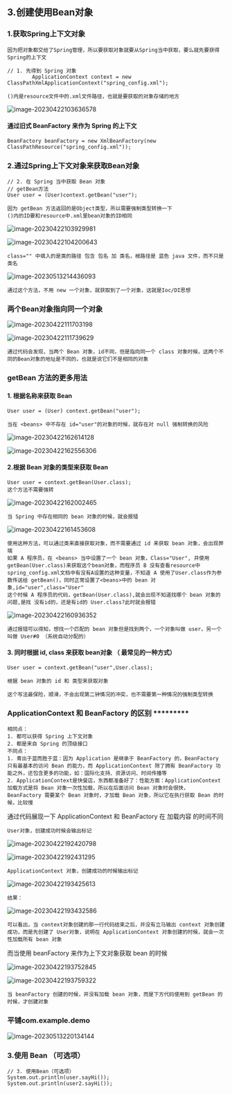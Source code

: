 ## 3.创建使用Bean对象

### 1.获取Spring上下文对象

```
因为把对象都交给了Spring管理，所以要获取对象就要从Spring当中获取，要么就先要获得Spring的上下文
```

```
// 1. 先得到 Spring 对象
        ApplicationContext context = new ClassPathXmlApplicationContext("spring_config.xml");
```

```
()内是resource文件中的.xml文件路径，也就是要获取的对象存储的地方
```

![image-20230422103636578](C:\Users\方锐\AppData\Roaming\Typora\typora-user-images\image-20230422103636578.png)

#### 通过旧式  BeanFactory 来作为 Spring 的上下文

```
BeanFactory beanFactory = new XmlBeanFactory(new ClassPathResource("spring_config.xml"));
```



### 2.通过Spring上下文对象来获取Bean对象

```
// 2. 在 Spring 当中获取 Bean 对象
// getBean方法
User user = (User)context.getBean("user");
```

```
因为 getBean 方法返回的是Object类型，所以需要强制类型转换一下
()内的ID要和resource中.xml里bean对象的ID相同
```

![image-20230422103929981](C:\Users\方锐\AppData\Roaming\Typora\typora-user-images\image-20230422103929981.png)

<img src="C:\Users\方锐\AppData\Roaming\Typora\typora-user-images\image-20230422104200643.png" alt="image-20230422104200643"  />

```
class="" 中填入的是类的路径 包含 包名 加 类名，根路径是 蓝色 java 文件，而不只是类名
```

![image-20230513214436093](C:\Users\方锐\AppData\Roaming\Typora\typora-user-images\image-20230513214436093.png)

```
通过这个方法，不用 new 一个对象，就获取到了一个对象，这就是Ioc/DI思想
```

### 两个Bean对象指向同一个对象

![image-20230422111703198](C:\Users\方锐\AppData\Roaming\Typora\typora-user-images\image-20230422111703198.png)

![image-20230422111739629](C:\Users\方锐\AppData\Roaming\Typora\typora-user-images\image-20230422111739629.png)

```
通过代码会发现，当两个 Bean 对象，id不同，但是指向同一个 class 对象时候，这两个不同的Bean对象的地址是不同的，也就是说它们不是相同的对象
```

### getBean 方法的更多用法

#### 1. 根据名称来获取 Bean

```
User user = (User) context.getBean("user");
```

```
当在 <beans> 中不存在 id="user"的对象的时候，就存在对 null 强制转换的风险
```

![image-20230422162614128](C:\Users\方锐\AppData\Roaming\Typora\typora-user-images\image-20230422162614128.png)

![image-20230422162556306](C:\Users\方锐\AppData\Roaming\Typora\typora-user-images\image-20230422162556306.png)

#### 2.根据 Bean 对象的类型来获取 Bean

```
User user = context.getBean(User.class);
这个方法不需要强转
```

![image-20230422162002465](C:\Users\方锐\AppData\Roaming\Typora\typora-user-images\image-20230422162002465.png)

```
当 Spring 中存在相同的 bean 对象的时候，就会报错
```

![image-20230422161453608](C:\Users\方锐\AppData\Roaming\Typora\typora-user-images\image-20230422161453608.png)

```
使用这种方法，可以通过类来直接获取对象，而不需要通过 id 来获取 bean 对象，会出现弊端
如果 A 程序员，在 <beans> 当中设置了一个 bean 对象，Class="User", 并使用 getBean(User.class)来获取这个bean对象，而程序员 B 没有查看resource中spring_config.xml文档中有没有A设置的这种变量，不知道 A 使用了User.class作为参数传送给 getBean()，同时正常设置了<beans>中的 bean 对象,id="user",class="User"
这个时候 A 程序员的代码，getBean(User.class),就会出现不知道找哪个 bean 对象的问题,是找 没有id的，还是有id的 User.class?此时就会报错
```

![image-20230422160936352](C:\Users\方锐\AppData\Roaming\Typora\typora-user-images\image-20230422160936352.png)

```
通过报错可以得知，想找一个匹配的 bean 对象但是找到两个，一个对象叫做 user，另一个叫做 User#0 （系统自动分配的）
```

#### 3. 同时根据 id, class 来获取 bean对象 （ 最常见的一种方式）

```
User user = context.getBean("user",User.class);
```

```
根据 bean 对象的 id 和 类型来获取对象
```

```
这个写法最保险，顺滑，不会出现第二钟情况的冲突，也不需要第一种情况的强制类型转换
```

### ApplicationContext 和 BeanFactory 的区别 *********

```
相同点：
1. 都可以获得 Spring 上下文对象
2. 都是来自 Spring 的顶级接口
不同点：
1. 青出于蓝而胜于蓝：因为 Application 是继承于 BeanFactory 的，BeanFactory 只有最基本的访问 Bean 的能力，而 ApplicationContext 除了拥有 BeanFactory 功能之外，还包含更多的功能，如：国际化支持、资源访问、时间传播等
2. ApplicationContext是快餐店，东西都准备好了：性能方面：ApplicationContext 加载方式是将 Bean 对象一次性加载，所以在后面访问 Bean 对象时会很快， BeanFactory 需要某个 Bean 对象时，才加载 Bean 对象，所以它在执行获取 Bean 的时候，比较慢
```

通过代码展现一下 ApplicationContext 和 BeanFactory 在 加载内容 的时间不同

```
User对象，创建成功时候会输出标记
```

![image-20230422192420798](C:\Users\方锐\AppData\Roaming\Typora\typora-user-images\image-20230422192420798.png)

![image-20230422192431295](C:\Users\方锐\AppData\Roaming\Typora\typora-user-images\image-20230422192431295.png)

```
ApplicationContext 对象，创建成功的时候输出标记
```

![image-20230422193425613](C:\Users\方锐\AppData\Roaming\Typora\typora-user-images\image-20230422193425613.png)

```
结果：
```

![image-20230422193432586](C:\Users\方锐\AppData\Roaming\Typora\typora-user-images\image-20230422193432586.png)

```
可以看出，当 context对象创建的那一行代码结束之后，并没有立马输出 context 对象创建成功，而是先创建了 User对象，说明在 ApplicationContext 对象创建的时候，就会一次性加载所有 bean 对象
```

而当使用 beanFactory 来作为上下文对象获取 bean 的时候

![image-20230422193752845](C:\Users\方锐\AppData\Roaming\Typora\typora-user-images\image-20230422193752845.png)

![image-20230422193759322](C:\Users\方锐\AppData\Roaming\Typora\typora-user-images\image-20230422193759322.png)

```
当 beanFactory 创建的时候，并没有加载 bean 对象，而是下方代码使用到 getBean 的时候，才创建对象
```

### 平铺com.example.demo

![image-20230513220134144](C:\Users\方锐\AppData\Roaming\Typora\typora-user-images\image-20230513220134144.png)

### 3.使用 Bean （可选项）

```
// 3. 使用Bean（可选项）
System.out.println(user.sayHi());
System.out.println(user2.sayHi());
```

